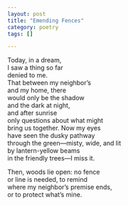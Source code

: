 ```yaml
---
layout: post
title: "Emending Fences"
category: poetry
tags: []

---
```


Today, in a dream,  
I saw a thing so far  
denied to me.   
That between my neighbor’s  
and my home, there  
would only be the shadow  
and the dark at night,  
and after sunrise  
only questions about what might  
bring us together. Now my eyes  
have seen the dusky pathway   
through the green&mdash;misty, wide, and lit  
by lantern-yellow beams  
in the friendly trees&mdash;I miss it.   

Then, woods lie open: no fence  
or line is needed, to remind  
where my neighbor’s premise ends,  
or to protect what’s mine.    
